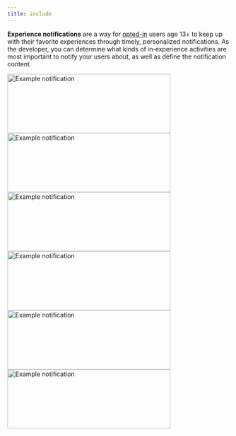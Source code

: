 ```yaml
---
title: include
---
```


**Experience notifications** are a way for [opted-in](https://en.help.roblox.com/hc/en-us/articles/24769602332692-Out-of-Experience-Notifications) users age 13+ to keep up with their favorite experiences through timely, personalized notifications. As the developer, you can determine what kinds of in‑experience activities are most important to notify your users about, as well as define the notification content.

<Tabs>
<TabItem label="Async Activity">

<Grid container spacing={3}>
<Grid item>
<img src="../../assets/open-cloud/experience-notifications/Example-Notification-A.png" width="369" height="134" alt="Example notification" />
</Grid>
<Grid item>
<img src="../../assets/open-cloud/experience-notifications/Example-Notification-D.png" width="369" height="134" alt="Example notification" />
</Grid>
</Grid>

</TabItem>
<TabItem label="Progress / Achievement">

<Grid container spacing={3}>
<Grid item>
<img src="../../assets/open-cloud/experience-notifications/Example-Notification-C.png" width="369" height="134" alt="Example notification" />
</Grid>
<Grid item>
<img src="../../assets/open-cloud/experience-notifications/Example-Notification-E.png" width="369" height="134" alt="Example notification" />
</Grid>
</Grid>

</TabItem>
<TabItem label="User Mentions">

<Grid container spacing={3}>
<Grid item>
<img src="../../assets/open-cloud/experience-notifications/Example-Notification-B.png" width="369" height="134" alt="Example notification" />
</Grid>
<Grid item>
<img src="../../assets/open-cloud/experience-notifications/Example-Notification-F.png" width="369" height="134" alt="Example notification" />
</Grid>
</Grid>

</TabItem>
</Tabs><br />
